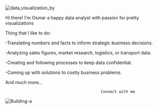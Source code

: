 
![data_visualization_by](https://github.com/osmarlucatero/profile_repo/assets/124906561/b687d40b-cfc5-4221-b322-03632d34bdc0)


Hi there! I'm Osmar a happy data analyst with passion for pretty visualizations 

Thing that I like to do: 

-Translating numbers and facts to inform strategic business decisions.

-Analyzing sales figures, market research, logistics, or transport data.

-Creating and following processes to keep data confidential.

-Coming up with solutions to costly business problems.

And much more...

                                              Connect with me


   

![Building-a](https://github.com/osmarlucatero/profile_repo/assets/124906561/2129e278-b964-4d4f-b304-602a70bee019)


